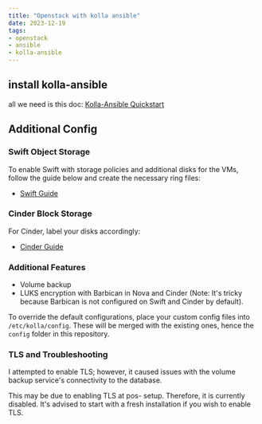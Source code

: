 ```yaml
---
title: "Openstack with kolla ansible"
date: 2023-12-19
tags:
- openstack
- ansible
- kolla-ansible
---
```


## install kolla-ansible

all we need is this doc: [Kolla-Ansible Quickstart](https://docs.openstack.org/kolla-ansible/latest/user/quickstart.html)

## Additional Config

### Swift Object Storage

To enable Swift with storage policies and additional disks for the VMs, follow the guide below and create the necessary ring files:

- [Swift Guide](https://docs.openstack.org/kolla-ansible/latest/reference/storage/swift-guide.html)

### Cinder Block Storage

For Cinder, label your disks accordingly:

- [Cinder Guide](https://docs.openstack.org/kolla-ansible/latest/reference/storage/cinder-guide.html)

### Additional Features

- Volume backup
- LUKS encryption with Barbican in Nova and Cinder (Note: It's tricky because Barbican is not configured on Swift and Cinder by default).

To override the default configurations, place your custom config files into `/etc/kolla/config`. These will be merged with the existing ones, hence the `config` folder in this repository.

### TLS and Troubleshooting

I attempted to enable TLS; however, it caused issues with the volume backup service's connectivity to the database.

This may be due to enabling TLS at pos- setup. Therefore, it is currently disabled. It's advised to start with a fresh installation if you wish to enable TLS.
